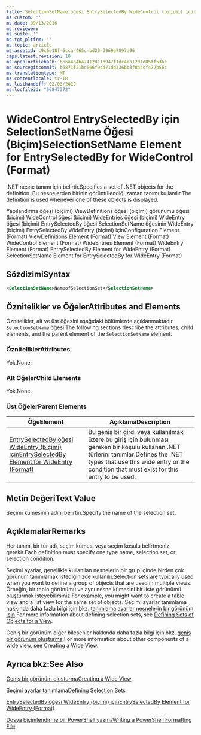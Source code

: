 ```yaml
---
title: SelectionSetName öğesi EntrySelectedBy WideControl (biçimi) için için | Microsoft Docs
ms.custom: ''
ms.date: 09/13/2016
ms.reviewer: ''
ms.suite: ''
ms.tgt_pltfrm: ''
ms.topic: article
ms.assetid: c9c6e18f-6cca-465c-bd20-3969e7897a96
caps.latest.revision: 10
ms.openlocfilehash: 6b6a4a4647412d11d947f1dc4ea12d1e05ff536e
ms.sourcegitcommit: b6871f21bd666f9cd71dd336bb3f844cf472b56c
ms.translationtype: MT
ms.contentlocale: tr-TR
ms.lasthandoff: 02/03/2019
ms.locfileid: "56847372"
---
```

# <a name="selectionsetname-element-for-entryselectedby-for-widecontrol-format"></a><span data-ttu-id="e3461-102">WideControl EntrySelectedBy için SelectionSetName Öğesi (Biçim)</span><span class="sxs-lookup"><span data-stu-id="e3461-102">SelectionSetName Element for EntrySelectedBy for WideControl (Format)</span></span>

<span data-ttu-id="e3461-103">.NET nesne tanımı için belirtir.</span><span class="sxs-lookup"><span data-stu-id="e3461-103">Specifies a set of .NET objects for the definition.</span></span> <span data-ttu-id="e3461-104">Bu nesnelerden birinin görüntülendiği zaman tanımı kullanılır.</span><span class="sxs-lookup"><span data-stu-id="e3461-104">The definition is used whenever one of these objects is displayed.</span></span>

<span data-ttu-id="e3461-105">Yapılandırma öğesi (biçimi) ViewDefinitions öğesi (biçimi) görünümü öğesi (biçimi) WideControl öğesi (biçimi) WideEntries öğesi (biçimi) WideEntry öğesi (biçimi) EntrySelectedBy öğesi SelectionSetName öğesinin WideEntry (biçimi) EntrySelectedBy WideEntry (biçimi) için</span><span class="sxs-lookup"><span data-stu-id="e3461-105">Configuration Element (Format) ViewDefinitions Element (Format) View Element (Format) WideControl Element (Format) WideEntries Element (Format) WideEntry Element (Format) EntrySelectedBy Element for WideEntry (Format) SelectionSetName Element for EntrySelectedBy for WideEntry (Format)</span></span>

## <a name="syntax"></a><span data-ttu-id="e3461-106">Sözdizimi</span><span class="sxs-lookup"><span data-stu-id="e3461-106">Syntax</span></span>

```xml
<SelectionSetName>NameofSelectionSet</SelectionSetName>

```

## <a name="attributes-and-elements"></a><span data-ttu-id="e3461-107">Öznitelikler ve Öğeler</span><span class="sxs-lookup"><span data-stu-id="e3461-107">Attributes and Elements</span></span>

<span data-ttu-id="e3461-108">Öznitelikler, alt ve üst öğesini aşağıdaki bölümlerde açıklanmaktadır `SelectionSetName` öğesi.</span><span class="sxs-lookup"><span data-stu-id="e3461-108">The following sections describe the attributes, child elements, and the parent element of the `SelectionSetName` element.</span></span>

### <a name="attributes"></a><span data-ttu-id="e3461-109">Öznitelikler</span><span class="sxs-lookup"><span data-stu-id="e3461-109">Attributes</span></span>

<span data-ttu-id="e3461-110">Yok.</span><span class="sxs-lookup"><span data-stu-id="e3461-110">None.</span></span>

### <a name="child-elements"></a><span data-ttu-id="e3461-111">Alt Öğeler</span><span class="sxs-lookup"><span data-stu-id="e3461-111">Child Elements</span></span>

<span data-ttu-id="e3461-112">Yok.</span><span class="sxs-lookup"><span data-stu-id="e3461-112">None.</span></span>

### <a name="parent-elements"></a><span data-ttu-id="e3461-113">Üst Öğeler</span><span class="sxs-lookup"><span data-stu-id="e3461-113">Parent Elements</span></span>

|<span data-ttu-id="e3461-114">Öğe</span><span class="sxs-lookup"><span data-stu-id="e3461-114">Element</span></span>|<span data-ttu-id="e3461-115">Açıklama</span><span class="sxs-lookup"><span data-stu-id="e3461-115">Description</span></span>|
|-------------|-----------------|
|[<span data-ttu-id="e3461-116">EntrySelectedBy öğesi WideEntry (biçimi) için</span><span class="sxs-lookup"><span data-stu-id="e3461-116">EntrySelectedBy Element for WideEntry (Format)</span></span>](./entryselectedby-element-for-wideentry-format.md)|<span data-ttu-id="e3461-117">Bu geniş bir girdi veya kullanılmak üzere bu giriş için bulunması gereken bir koşulu kullanan .NET türlerini tanımlar.</span><span class="sxs-lookup"><span data-stu-id="e3461-117">Defines the .NET types that use this wide entry or the condition that must exist for this entry to be used.</span></span>|

## <a name="text-value"></a><span data-ttu-id="e3461-118">Metin Değeri</span><span class="sxs-lookup"><span data-stu-id="e3461-118">Text Value</span></span>

<span data-ttu-id="e3461-119">Seçimi kümesinin adını belirtin.</span><span class="sxs-lookup"><span data-stu-id="e3461-119">Specify the name of the selection set.</span></span>

## <a name="remarks"></a><span data-ttu-id="e3461-120">Açıklamalar</span><span class="sxs-lookup"><span data-stu-id="e3461-120">Remarks</span></span>

<span data-ttu-id="e3461-121">Her tanım, bir tür adı, seçim kümesi veya seçim koşulu belirtmeniz gerekir.</span><span class="sxs-lookup"><span data-stu-id="e3461-121">Each definition must specify one type name, selection set, or selection condition.</span></span>

<span data-ttu-id="e3461-122">Seçimi ayarlar, genellikle kullanılan nesnelerin bir grup içinde birden çok görünüm tanımlamak istediğinizde kullanılır.</span><span class="sxs-lookup"><span data-stu-id="e3461-122">Selection sets are typically used when you want to define a group of objects that are used in multiple views.</span></span> <span data-ttu-id="e3461-123">Örneğin, bir tablo görünümü ve aynı nesne kümesini bir liste görünümü oluşturmak isteyebilirsiniz.</span><span class="sxs-lookup"><span data-stu-id="e3461-123">For example, you might want to create a table view and a list view for the same set of objects.</span></span> <span data-ttu-id="e3461-124">Seçimi ayarlar tanımlama hakkında daha fazla bilgi için bkz. [tanımlama ayarlar nesnelerin bir görünüm için](./defining-selection-sets.md).</span><span class="sxs-lookup"><span data-stu-id="e3461-124">For more information about defining selection sets, see [Defining Sets of Objects for a View](./defining-selection-sets.md).</span></span>

<span data-ttu-id="e3461-125">Geniş bir görünüm diğer bileşenler hakkında daha fazla bilgi için bkz. [geniş bir görünüm oluşturma](./creating-a-wide-view.md).</span><span class="sxs-lookup"><span data-stu-id="e3461-125">For more information about other components of a wide view, see [Creating a Wide View](./creating-a-wide-view.md).</span></span>

## <a name="see-also"></a><span data-ttu-id="e3461-126">Ayrıca bkz:</span><span class="sxs-lookup"><span data-stu-id="e3461-126">See Also</span></span>

[<span data-ttu-id="e3461-127">Geniş bir görünüm oluşturma</span><span class="sxs-lookup"><span data-stu-id="e3461-127">Creating a Wide View</span></span>](./creating-a-wide-view.md)

[<span data-ttu-id="e3461-128">Seçimi ayarlar tanımlama</span><span class="sxs-lookup"><span data-stu-id="e3461-128">Defining Selection Sets</span></span>](./defining-selection-sets.md)

[<span data-ttu-id="e3461-129">EntrySelectedBy öğesi WideEntry (biçimi) için</span><span class="sxs-lookup"><span data-stu-id="e3461-129">EntrySelectedBy Element for WideEntry (Format)</span></span>](./entryselectedby-element-for-wideentry-format.md)

[<span data-ttu-id="e3461-130">Dosya biçimlendirme bir PowerShell yazma</span><span class="sxs-lookup"><span data-stu-id="e3461-130">Writing a PowerShell Formatting File</span></span>](./writing-a-powershell-formatting-file.md)
